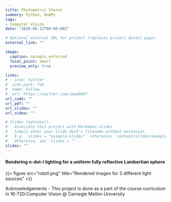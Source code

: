 ```yaml
---
title: Photometric Stereo
summary: Python, NumPy
tags:
- Computer Vision
date: "2020-05-12T00:00:00Z"

# Optional external URL for project (replaces project detail page).
external_link: ""

image:
  caption: normals_enforced
  focal_point: Smart
  preview_only: true

links:
# - icon: twitter
#  icon_pack: fab
#  name: Follow
#  url: https://twitter.com/imad0697
url_code: ""
url_pdf: ""
url_slides: ""
url_video: ""

# Slides (optional).
#   Associate this project with Markdown slides.
#   Simply enter your slide deck's filename without extension.
#   E.g. `slides = "example-slides"` references `content/slides/example-slides.md`.
#   Otherwise, set `slides = ""`.
slides: ""
---
```


#### Rendering n-dot-l lighting for a uniform fully reflective Lambertian sphere

{{< figure src="ndotl.png" title="Rendered images for 3 different light sources" >}}



  
    

Acknowledgements - This project is done as a part of the course curriculum in 16-720:Computer Vision @ Carnegie Mellon University

